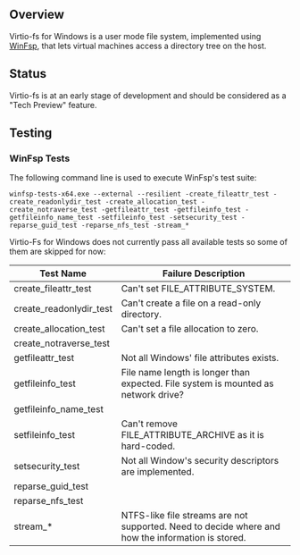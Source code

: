 ## Overview

Virtio-fs for Windows is a user mode file system, implemented using [WinFsp](https://github.com/billziss-gh/winfsp), that lets virtual machines access a directory tree on the host.

## Status

Virtio-fs is at an early stage of development and should be considered as a "Tech Preview" feature.

## Testing

### WinFsp Tests

The following command line is used to execute WinFsp's test suite:

```
winfsp-tests-x64.exe --external --resilient -create_fileattr_test -create_readonlydir_test -create_allocation_test -create_notraverse_test -getfileattr_test -getfileinfo_test -getfileinfo_name_test -setfileinfo_test -setsecurity_test -reparse_guid_test -reparse_nfs_test -stream_*
```

Virtio-Fs for Windows does not currently pass all available tests so some of them are skipped for now:

| Test Name | Failure Description |
|---|---|
| create_fileattr_test | Can't set FILE_ATTRIBUTE_SYSTEM. |
| create_readonlydir_test | Can't create a file on a read-only directory. |
| create_allocation_test | Can't set a file allocation to zero. |
| create_notraverse_test |  |
| getfileattr_test | Not all Windows' file attributes exists. |
| getfileinfo_test | File name length is longer than expected. File system is mounted as network drive? |
| getfileinfo_name_test |  |
| setfileinfo_test | Can't remove FILE_ATTRIBUTE_ARCHIVE as it is hard-coded. |
| setsecurity_test | Not all Window's security descriptors are implemented.  |
| reparse_guid_test |  |
| reparse_nfs_test |  |
| stream_* | NTFS-like file streams are not supported. Need to decide where and how the information is stored. |
